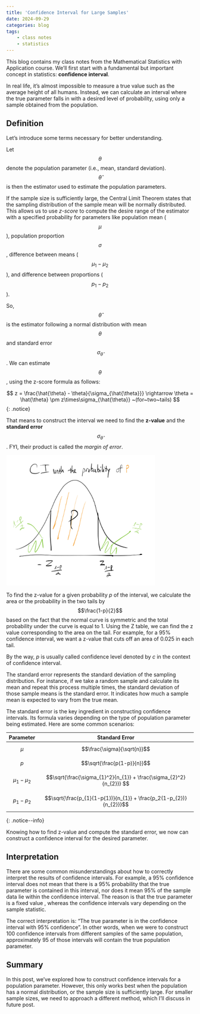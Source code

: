 ```yaml
---
title: 'Confidence Interval for Large Samples'
date: 2024-09-29
categories: blog
tags:
    - class notes
    - statistics
---
```


This blog contains my class notes from the Mathematical Statistics with Application course. We’ll first start with a fundamental but important concept in statistics: **confidence interval**.

In real life, it’s almost impossible to measure a true value such as the average height of all humans. Instead, we can calculate an interval where the true parameter falls in with a desired level of probability, using only a sample obtained from the population.

## Definition
Let’s introduce some terms necessary for better understanding. 

Let $$\theta$$ denote the population parameter (i.e., mean, standard deviation). $$\hat{\theta}$$ is then the estimator used to estimate the population parameters.

If the sample size is sufficiently large, the Central Limit Theorem states that the sampling distribution of the sample mean will be normally distributed. This allows us to use *z-score*  to compute the desire range of the estimator with a specified probability for parameters like population mean ($$\mu$$), population proportion $$\sigma$$, difference between means ($$\mu_1 - \mu_2$$), and difference between proportions ($$p_1 - p_2$$).

So, $$\hat{\theta}$$ is the estimator following a normal distribution with mean $$\theta$$ and standard error $$\sigma_{\hat{\theta}}$$. We can estimate $$\theta$$, using the z-score formula as follows:

$$ z = \frac{\hat{\theta} - \theta}{\sigma_{\hat{\theta}}} \rightarrow \theta = \hat{\theta} \pm z\times\sigma_{\hat{\theta}} ~(for~two~tails) $${: .notice}


That means to construct the interval we need to find the **z-value** and the **standard error** $$\sigma_{\hat{\theta}}$$. FYI, their product is called the *margin of error*.

<div class="container">
  <img src="https://raw.githubusercontent.com/nhh979/personal_website/refs/heads/master/assets/images/classnote_photos/CI-photo.png" alt="img" width="400" height="350">
</div>
  

To find the z-value for a given probability *p* of the interval, we calculate the area or the probability in the two tails by $$\frac{1-p}{2}$$ based on the fact that the normal curve is symmetric and the total probability under the curve is equal to 1. Using the Z table, we can find the z value corresponding to the area on the tail. For example, for a 95% confidence interval, we want a z-value that cuts off an area of 0.025 in each tail.

By the way, *p* is usually called confidence level denoted by *c* in the context of confidence interval.

The standard error represents the standard deviation of the sampling distribution. For instance, if we take a random sample and calculate its mean and repeat this process multiple times, the standard deviation of those sample means is the standard error. It indicates how much a sample mean is expected to vary from the true mean.


The standard error is the key ingredient in constructing confidence intervals. Its formula varies depending on the type of population parameter being estimated. Here are some common scenarios: 

|Parameter|Standard Error|
|-----|-----|
|$$\mu$$| $$\frac{\sigma}{\sqrt{n}}$$ |
|$$p$$| $$\sqrt{\frac{p(1-p)}{n}}$$ |
|$$\mu_1 - \mu_2$$| $$\sqrt{\frac{\sigma_{1}^2}{n_{1}} + \frac{\sigma_{2}^2}{n_{2}}} $$ |
|$$p_1 - p_2$$| $$\sqrt{\frac{p_{1}(1-p{1})}{n_{1}} + \frac{p_2(1-p_{2})}{n_{2}}}$$ |
{: .notice--info}

Knowing how to find z-value and compute the standard error, we now can construct a confidence interval for the desired parameter.

## Interpretation
There are some common misunderstandings about how to correctly interpret the results of confidence intervals. For example, a 95% confidence interval does not mean that there is a 95% probability that the true parameter is contained in this interval, nor does it mean 95% of the sample data lie within the confidence interval. The reason is that the true parameter is a fixed value , whereas the confidence intervals vary depending on the sample statistic. 

The correct interpretation is: “The true parameter is in the confidence interval with 95% confidence”. In other words, when we were to construct 100 confidence intervals from different samples of the same population, approximately 95 of those intervals will contain the true population parameter.

## Summary
In this post, we’ve explored how to construct confidence intervals for a population parameter. However, this only works best when the population has a normal distribution, or the sample size is sufficiently large. For smaller sample sizes, we need to approach a different method, which I’ll discuss in future post.
